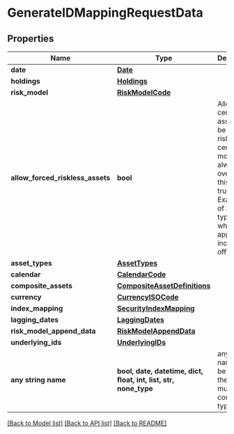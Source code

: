 # GenerateIDMappingRequestData


## Properties
Name | Type | Description | Notes
------------ | ------------- | ------------- | -------------
**date** | [**Date**](Date.md) |  | 
**holdings** | [**Holdings**](Holdings.md) |  | 
**risk_model** | [**RiskModelCode**](RiskModelCode.md) |  | 
**allow_forced_riskless_assets** | **bool** | Allow certain assets to be entirely riskless; certain models always override this to be true. Examples of asset types to which this applies includes offset cash. | [optional]  if omitted the server will use the default value of False
**asset_types** | [**AssetTypes**](AssetTypes.md) |  | [optional] 
**calendar** | [**CalendarCode**](CalendarCode.md) |  | [optional] 
**composite_assets** | [**CompositeAssetDefinitions**](CompositeAssetDefinitions.md) |  | [optional] 
**currency** | [**CurrencyISOCode**](CurrencyISOCode.md) |  | [optional] 
**index_mapping** | [**SecurityIndexMapping**](SecurityIndexMapping.md) |  | [optional] 
**lagging_dates** | [**LaggingDates**](LaggingDates.md) |  | [optional] 
**risk_model_append_data** | [**RiskModelAppendData**](RiskModelAppendData.md) |  | [optional] 
**underlying_ids** | [**UnderlyingIDs**](UnderlyingIDs.md) |  | [optional] 
**any string name** | **bool, date, datetime, dict, float, int, list, str, none_type** | any string name can be used but the value must be the correct type | [optional]

[[Back to Model list]](../README.md#documentation-for-models) [[Back to API list]](../README.md#documentation-for-api-endpoints) [[Back to README]](../README.md)



